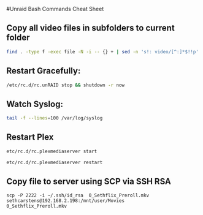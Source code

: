 #Unraid Bash Commands Cheat Sheet

## Copy all video files in subfolders to current folder

```bash
find . -type f -exec file -N -i -- {} + | sed -n 's!: video/[^:]*$!!p' | xargs -I '{}' mv {} ./
```

## Restart Gracefully:
```bash
/etc/rc.d/rc.unRAID stop && shutdown -r now
```

## Watch Syslog:
```bash
tail -f --lines=100 /var/log/syslog
```

## Restart Plex
```bash
etc/rc.d/rc.plexmediaserver start
```

```bash
etc/rc.d/rc.plexmediaserver restart
```

## Copy file to server using SCP via SSH RSA
```
scp -P 2222 -i ~/.ssh/id_rsa  0_Sethflix_Preroll.mkv sethcarstens@192.168.2.198:/mnt/user/Movies
0_Sethflix_Preroll.mkv
```

